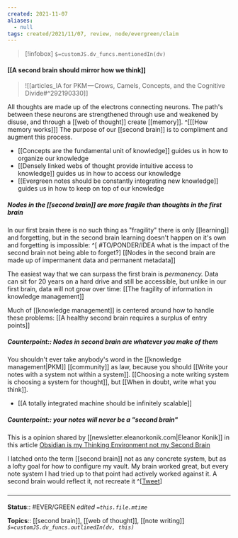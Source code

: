 ```yaml
---
created: 2021-11-07 
aliases:
  - null
tags: created/2021/11/07, review, node/evergreen/claim
---
```

> [!infobox]
`$=customJS.dv_funcs.mentionedIn(dv)`

#### [[A second brain should mirror how we think]] 

> ![[articles_IA for PKM — Crows, Camels, Concepts, and the Cognitive Divide#^292190330]]

All thoughts are made up of the electrons connecting neurons. The path's between these neurons are strengthened through use and weakened by disuse, and through a [[web of thought]] create [[memory]].
^[[[How memory works]]]
The purpose of our [[second brain]] is to compliment and augment this process.
- [[Concepts are the fundamental unit of knowledge]] guides us in how to organize our knowledge
- [[Densely linked webs of thought provide intuitive access to knowledge]] guides us in how to access our knowledge
- [[Evergreen notes should be constantly integrating new knowledge]] guides us in how to keep on top of our knowledge

##### Nodes in the [[second brain]] are more fragile than thoughts in the first brain

In our first brain there is no such thing as "fragility" there is only [[learning]] and forgetting, but in the second brain learning doesn't happen on it's own and forgetting is impossible:
^[ #TO/PONDER/IDEA what is the impact of the second brain not being able to forget?]
[[Nodes in the second brain are made up of impermanent data and permanent metadata]]

The easiest way that we can surpass the first brain is *permanency.* Data can sit for 20 years on a hard drive and still be accessible, but unlike in our first brain, data will not grow over time:
[[The fragility of information in knowledge management]]

Much of [[knowledge management]] is centered around how to handle these problems: [[A healthy second brain requires a surplus of entry points]]

##### Counterpoint:: Nodes in second brain are whatever you make of them

You shouldn't ever take anybody's word in the [[knowledge management|PKM]] [[community]] as law, because you should [[Write your notes with a system not within a system]]. [[Choosing a note writing system is choosing a system for thought]], but [[When in doubt, write what you think]].

- [[A totally integrated machine should be infinitely scalable]]

##### Counterpoint:: your notes will never be a "second brain"

This is a opinion shared by [[newsletter.eleanorkonik.com|Eleanor Konik]] in this article [Obsidian is my Thinking Environment not my Second Brain](https://www.obsidianroundup.org/ite-not-second-brain/)

I latched onto the term [[second brain]] not as any concrete system, but as a lofty goal for how to configure my vault. My brain worked great, but every note system I had tried up to that point had actively worked against it. A second brain would reflect it, not recreate it
^[[Tweet](https://twitter.com/theaboppy/status/1490089974104047617)]
### <hr class="footnote"/>

**Status**:: #EVER/GREEN 
*edited `=this.file.mtime`*

**Topics**:: [[second brain]], [[web of thought]], [[note writing]]
*`$=customJS.dv_funcs.outlinedIn(dv, this)`*


